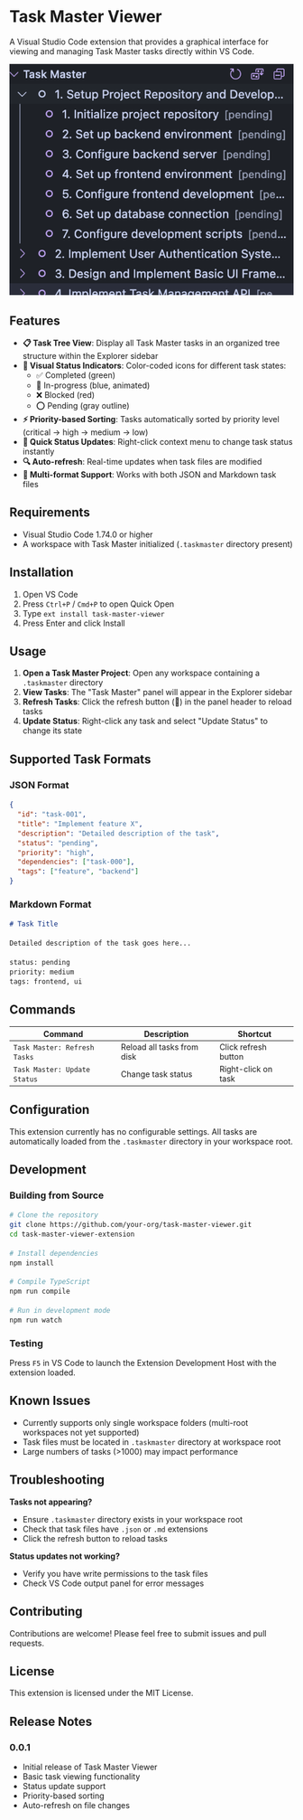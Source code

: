 # Task Master Viewer

A Visual Studio Code extension that provides a graphical interface for viewing and managing Task Master tasks directly within VS Code.

![alt text](image.png)

## Features

- **📋 Task Tree View**: Display all Task Master tasks in an organized tree structure within the Explorer sidebar
- **🎯 Visual Status Indicators**: Color-coded icons for different task states:
  - ✅ Completed (green)
  - 🔄 In-progress (blue, animated)
  - ❌ Blocked (red)
  - ⭕ Pending (gray outline)
- **⚡ Priority-based Sorting**: Tasks automatically sorted by priority level (critical → high → medium → low)
- **🔄 Quick Status Updates**: Right-click context menu to change task status instantly
- **🔍 Auto-refresh**: Real-time updates when task files are modified
- **📁 Multi-format Support**: Works with both JSON and Markdown task files

## Requirements

- Visual Studio Code 1.74.0 or higher
- A workspace with Task Master initialized (`.taskmaster` directory present)

## Installation

1. Open VS Code
2. Press `Ctrl+P` / `Cmd+P` to open Quick Open
3. Type `ext install task-master-viewer`
4. Press Enter and click Install

## Usage

1. **Open a Task Master Project**: Open any workspace containing a `.taskmaster` directory
2. **View Tasks**: The "Task Master" panel will appear in the Explorer sidebar
3. **Refresh Tasks**: Click the refresh button (🔄) in the panel header to reload tasks
4. **Update Status**: Right-click any task and select "Update Status" to change its state

## Supported Task Formats

### JSON Format
```json
{
  "id": "task-001",
  "title": "Implement feature X",
  "description": "Detailed description of the task",
  "status": "pending",
  "priority": "high",
  "dependencies": ["task-000"],
  "tags": ["feature", "backend"]
}
```

### Markdown Format
```markdown
# Task Title

Detailed description of the task goes here...

status: pending
priority: medium
tags: frontend, ui
```

## Commands

| Command | Description | Shortcut |
|---------|-------------|----------|
| `Task Master: Refresh Tasks` | Reload all tasks from disk | Click refresh button |
| `Task Master: Update Status` | Change task status | Right-click on task |

## Configuration

This extension currently has no configurable settings. All tasks are automatically loaded from the `.taskmaster` directory in your workspace root.

## Development

### Building from Source

```bash
# Clone the repository
git clone https://github.com/your-org/task-master-viewer.git
cd task-master-viewer-extension

# Install dependencies
npm install

# Compile TypeScript
npm run compile

# Run in development mode
npm run watch
```

### Testing

Press `F5` in VS Code to launch the Extension Development Host with the extension loaded.

## Known Issues

- Currently supports only single workspace folders (multi-root workspaces not yet supported)
- Task files must be located in `.taskmaster` directory at workspace root
- Large numbers of tasks (>1000) may impact performance

## Troubleshooting

**Tasks not appearing?**
- Ensure `.taskmaster` directory exists in your workspace root
- Check that task files have `.json` or `.md` extensions
- Click the refresh button to reload tasks

**Status updates not working?**
- Verify you have write permissions to the task files
- Check VS Code output panel for error messages

## Contributing

Contributions are welcome! Please feel free to submit issues and pull requests.

## License

This extension is licensed under the MIT License.

## Release Notes

### 0.0.1

- Initial release of Task Master Viewer
- Basic task viewing functionality
- Status update support
- Priority-based sorting
- Auto-refresh on file changes